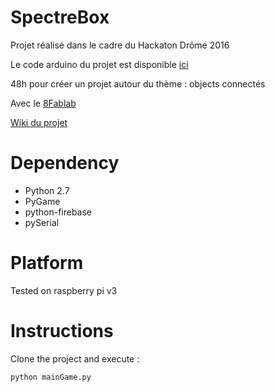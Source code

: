 
# SpectreBox

Projet réalisé dans le cadre du Hackaton Drôme 2016

Le code arduino du projet est disponible [ici](https://github.com/spectrehackaton/SpectreBox-arduino)

48h pour créer un projet autour du thème : objects connectés


Avec le [8Fablab](http://www.8fablab.fr/)

[Wiki du projet](http://site-coop.net/8fablabdrome/wakka.php?wiki=DescriptionGF)

# Dependency

* Python 2.7
* PyGame
* python-firebase
* pySerial

# Platform

Tested on raspberry pi v3

# Instructions

Clone the project and execute :

    python mainGame.py
